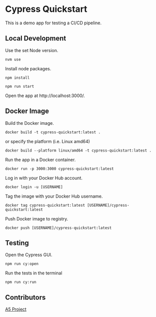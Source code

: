 # Cypress Quickstart

This is a demo app for testing a CI/CD pipeline.

## Local Development

Use the set Node version.

`nvm use`

Install node packages.

`npm install`

`npm run start`

Open the app at http://localhost:3000/.

## Docker Image

Build the Docker image.

`docker build -t cypress-quickstart:latest .`

or specify the platform (i.e. Linux amd64)

`docker build --platform linux/amd64 -t cypress-quickstart:latest .`

Run the app in a Docker container.

`docker run -p 3000:3000 cypress-quickstart:latest`

Log in with your Docker Hub account.

`docker login -u [USERNAME]`

Tag the image with your Docker Hub username.

`docker tag cypress-quickstart:latest [USERNAME]/cypress-quickstart:latest`

Push Docker image to registry.

`docker push [USERNAME]/cypress-quickstart:latest`

## Testing

Open the Cypress GUI.

`npm run cy:open`

Run the tests in the terminal

`npm run cy:run`

## Contributors

[A5 Project](http://www.a5project.com/)
